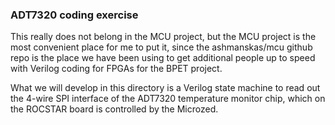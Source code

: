 
### ADT7320 coding exercise ###

This really does not belong in the MCU project, but the MCU project is
the most convenient place for me to put it, since the ashmanskas/mcu
github repo is the place we have been using to get additional people up
to speed with Verilog coding for FPGAs for the BPET project.

What we will develop in this directory is a Verilog state machine to
read out the 4-wire SPI interface of the ADT7320 temperature monitor
chip, which on the ROCSTAR board is controlled by the Microzed.

